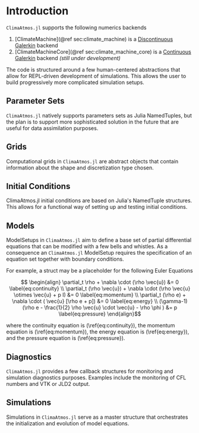 # Introduction
```ClimaAtmos.jl``` supports the following numerics backends 
1. [ClimateMachine](@ref sec:climate_machine) is a [Discontinuous Galerkin](https://github.com/CliMA/ClimateMachine.jl) backend
2. [ClimateMachineCore](@ref sec:climate_machine_core) is a [Continuous Galerkin](https://github.com/CliMA/ClimateMachineCore.jl) backend *(still under development)*

The code is structured around a few human-centered abstractions that allow for REPL-driven development of simulations. This allows the user to build progressively more complicated simulation setups.

## Parameter Sets
```ClimaAtmos.jl``` natively supports parameters sets as Julia NamedTuples, but the plan is to support more sophisticated solution in the future that are useful for data assimilation purposes.

## Grids
Computational grids in ```ClimaAtmos.jl``` are abstract objects that contain information about the shape and discretization type chosen. 

## Initial Conditions 
ClimaAtmos.jl initial conditions are based on Julia's NamedTuple structures. This allows for a functional way of setting up and testing initial conditions.

## Models
ModelSetups in ```ClimaAtmos.jl``` aim to define a base set of partial differential equations that can be modified with a few bells and whistles. As a consequence an ```ClimaAtmos.jl``` ModelSetup requires the specification of an equation set together with boundary conditions.

For example, a struct may be a placeholder for the following Euler Equations

```math
    \begin{align}
    \partial_t \rho + \nabla \cdot (\rho \vec{u})  &= 0 
    \label{eq:continuity}
    \\
    \partial_t (\rho \vec{u}) + \nabla \cdot (\rho \vec{u} \otimes \vec{u} + p I)  &= 0 
    \label{eq:momentum}
    \\
        \partial_t (\rho e) + \nabla \cdot ( \vec{u} [\rho e + p])  &= 0 
    \label{eq:energy}
    \\
    (\gamma-1) (\rho e -  \frac{1}{2} \rho \vec{u} \cdot \vec{u} - \rho \phi  ) &= p
    \label{eq:pressure}
    \end{align}
```
where the continuity equation is (\ref{eq:continuity}), the momentum equation is (\ref{eq:momentum}), the energy equation is (\ref{eq:energy}), and the pressure equation is (\ref{eq:pressure}).

## Diagnostics
```ClimaAtmos.jl``` provides a few callback structures for monitoring and simulation diagnostics purposes. Examples include the monitoring of CFL numbers and VTK or JLD2 output.

## Simulations
Simulations in ```ClimaAtmos.jl``` serve as a master structure that orchestrates the initialization and evolution of model equations.
